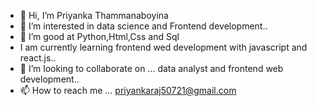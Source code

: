 - 👋 Hi, I’m Priyanka Thammanaboyina
- 👀 I’m interested in data science and Frontend development..
- 🌱 I’m good at Python,Html,Css and Sql
-    I am currently learning frontend wed development with javascript and react.js..
- 💞️ I’m looking to collaborate on ... data analyst and frontend web development..
- 📫 How to reach me ... priyankaraj50721@gmail.com 

<!---
Priyanka0328/Priyanka0328 is a ✨ special ✨ repository because its `README.md` (this file) appears on your GitHub profile.
You can click the Preview link to take a look at your changes.
--->
